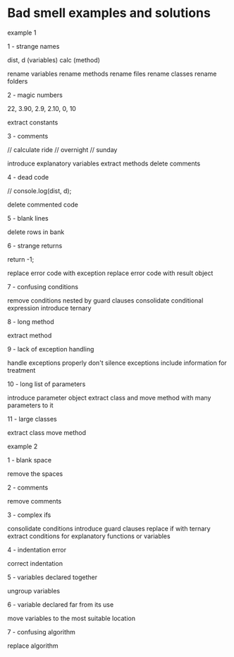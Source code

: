 # Bad smell examples and solutions
example 1

1 - strange names

dist, d (variables)
calc (method)

rename variables
rename methods
rename files
rename classes
rename folders

2 - magic numbers

22, 3.90, 2.9, 2.10, 0, 10

extract constants

3 - comments

// calculate ride
// overnight
// sunday

introduce explanatory variables
extract methods
delete comments

4 - dead code

// console.log(dist, d);

delete commented code

5 - blank lines

delete rows in bank

6 - strange returns

return -1;

replace error code with exception
replace error code with result object

7 - confusing conditions

remove conditions nested by guard clauses
consolidate conditional expression
introduce ternary

8 - long method

extract method

9 - lack of exception handling

handle exceptions properly
don't silence exceptions
include information for treatment

10 - long list of parameters

introduce parameter object
extract class and move method with many parameters to it

11 - large classes

extract class
move method

example 2

1 - blank space

remove the spaces

2 - comments

remove comments

3 - complex ifs

consolidate conditions
introduce guard clauses
replace if with ternary
extract conditions for explanatory functions or variables

4 - indentation error

correct indentation

5 - variables declared together

ungroup variables

6 - variable declared far from its use

move variables to the most suitable location

7 - confusing algorithm

replace algorithm
